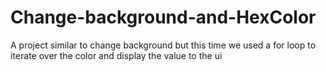 # Change-background-and-HexColor
A project similar to change background but this time we used a for loop to iterate over the color and display the value to the ui
